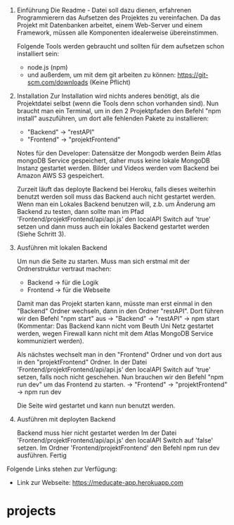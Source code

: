 1. Einführung
    Die Readme - Datei soll dazu dienen, erfahrenen Programmierern das Aufsetzen des
    Projektes zu vereinfachen. Da das Projekt mit Datenbanken arbeitet, einem Web-Server
    und einem Framework, müssen alle Komponenten idealerweise übereinstimmen.

    Folgende Tools werden gebraucht und sollten für dem aufsetzen schon installiert sein:
    - node.js (npm)
    - und außerdem, um mit dem git arbeiten zu können: https://git-scm.com/downloads
      (Keine Pflicht)

2. Installation
    Zur Installation wird nichts anderes benötigt, als die Projektdatei selbst
    (wenn die Tools denn schon vorhanden sind). Nun braucht man ein Terminal, 
    um in den 2 Projektpfaden den Befehl "npm install" auszuführen, um dort alle
    fehlenden Pakete zu installieren:
    - "Backend" -> "restAPI"
    - "Frontend" -> "projektFrontend"
    

    Notes für den Developer:
    Datensätze der Mongodb werden Beim Atlas mongoDB Service gespeichert, daher muss keine lokale MongoDB Instanz gestartet werden.
    Bilder und Videos werden vom Backend bei Amazon AWS S3 gespeichert.

    Zurzeit läuft das deployte Backend bei Heroku, falls dieses weiterhin benutzt werden soll muss das Backend auch nicht gestartet werden.
    Wenn man ein Lokales Backend benutzen will, z.b. um Änderung am Backend zu testen, dann sollte man im Pfad
    'Frontend/projektFrontend/api/api.js' den localAPI Switch auf 'true' setzen und dann muss auch ein lokales Backend
    gestartet werden (Siehe Schritt 3).

3. Ausführen mit lokalen Backend
    
    Um nun die Seite zu starten. Muss man sich erstmal mit der Ordnerstruktur
    vertraut machen:
    - Backend -> für die Logik
    - Frontend -> für die Webseite
    
    Damit man das Projekt starten kann, müsste man erst einmal in den "Backend" Ordner
    wechseln, dann in den Ordner "restAPI". Dort führen wir den Befehl "npm start" aus
    -> "Backend" -> "restAPI" -> npm start (Kommentar: Das Backend kann nicht vom Beuth Uni Netz gestartet werden,
    wegen Firewall kann nicht mit dem Atlas MongoDB Service kommuniziert werden).

    Als nächstes wechselt man in den "Frontend" Ordner und von dort aus in den
    "projektFrontend" Ordner.
    In der Datei 'Frontend/projektFrontend/api/api.js' den localAPI Switch auf 'true' setzen, falls noch nicht geschehen.
    Nun brauchen wir den Befehl "npm run dev" um das Frontend zu starten.
    -> "Frontend" -> "projektFrontend" -> npm run dev
    
    Die Seite wird gestartet und kann nun benutzt werden.

4. Ausführen mit deployten Backend

    Backend muss hier nicht gestartet werden
    Im der Datei 'Frontend/projektFrontend/api/api.js' den localAPI Switch auf 'false' setzen.
    Im Ordner 'Frontend/projektFrontend' den Befehl npm run dev ausführen. Fertig

Folgende Links stehen zur Verfügung:
- Link zur Webseite: https://meducate-app.herokuapp.com
# projects
